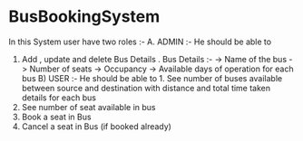# BusBookingSystem

In this System user have two roles :- 
A.	ADMIN :- He should be able to
1.	Add , update and delete Bus Details .
                       Bus Details :- 
                       -> Name of the bus 
                       -> Number of seats 
                       -> Occupancy
                       -> Available days of operation for each bus 
      B)  USER :-  He should be able to
                  1.  See number of buses available between source and destination with distance and 
                       total time taken details for each bus 
2.	See number of seat available in bus
3.	Book a seat in Bus 
4.	Cancel a seat in Bus (if booked already)
